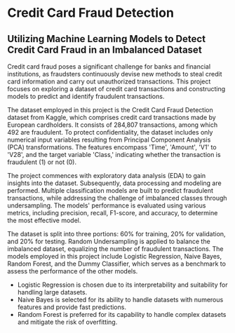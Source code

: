# Credit Card Fraud Detection

## Utilizing Machine Learning Models to Detect Credit Card Fraud in an Imbalanced Dataset

Credit card fraud poses a significant challenge for banks and financial institutions, as fraudsters continuously devise new methods to steal credit card information and carry out unauthorized transactions. This project focuses on exploring a dataset of credit card transactions and constructing models to predict and identify fraudulent transactions.

The dataset employed in this project is the Credit Card Fraud Detection dataset from Kaggle, which comprises credit card transactions made by European cardholders. It consists of 284,807 transactions, among which 492 are fraudulent. To protect confidentiality, the dataset includes only numerical input variables resulting from Principal Component Analysis (PCA) transformations. The features encompass 'Time', 'Amount', 'V1' to 'V28', and the target variable 'Class,' indicating whether the transaction is fraudulent (1) or not (0).

The project commences with exploratory data analysis (EDA) to gain insights into the dataset. Subsequently, data processing and modeling are performed. Multiple classification models are built to predict fraudulent transactions, while addressing the challenge of imbalanced classes through undersampling. The models' performance is evaluated using various metrics, including precision, recall, F1-score, and accuracy, to determine the most effective model.

The dataset is split into three portions: 60% for training, 20% for validation, and 20% for testing. Random Undersampling is applied to balance the imbalanced dataset, equalizing the number of fraudulent transactions. The models employed in this project include Logistic Regression, Naive Bayes, Random Forest, and the Dummy Classifier, which serves as a benchmark to assess the performance of the other models.

- Logistic Regression is chosen due to its interpretability and suitability for handling large datasets.
- Naive Bayes is selected for its ability to handle datasets with numerous features and provide fast predictions.
- Random Forest is preferred for its capability to handle complex datasets and mitigate the risk of overfitting.

